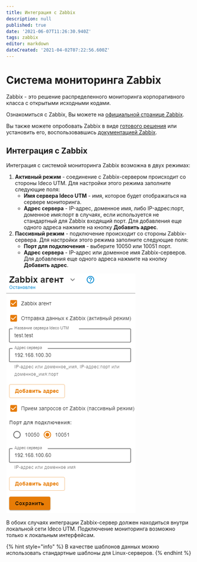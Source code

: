 ```yaml
---
title: Интеграция с Zabbix
description: null
published: true
date: '2021-06-07T11:26:30.940Z'
tags: zabbix
editor: markdown
dateCreated: '2021-04-02T07:22:56.600Z'
---
```


# Система мониторинга Zabbix

Zabbix - это решение распределенного мониторинга корпоративного класса с открытыми исходными кодами.

Ознакомиться с Zabbix, Вы можете на [официальной странице Zabbix](https://www.zabbix.com/ru/).

Вы также можете опробовать Zabbix в виде [готового решения](https://www.zabbix.com/documentation/6.2/en/manual/appliance) или установить его, воспользовавшись [документацией Zabbix](https://www.zabbix.com/documentation/current/en/manual).

## Интеграция с Zabbix

Интеграция с системой мониторинга Zabbix возможна в двух режимах:

1. **Активный режим** - соединение с Zabbix-сервером происходит со стороны Ideco UTM. Для настройки этого режима заполните следующие поля:
   * **Имя сервера Ideco UTM** - имя, которое будет отображаться на сервере мониторинга.
   * **Адрес сервера** - IP-адрес, доменное имя, либо IP-адрес:порт, доменное имя:порт в случаях, если используется не стандартный для Zabbix входящий порт. Для добавления еще одного адреса нажмите на кнопку **Добавить адрес**.
2. **Пассивный режим** - подключение происходит со стороны Zabbix-сервера. Для настройки этого режима заполните следующие поля:
   * **Порт для подключения** - выберите 10050 или 10051 порт.
   * **Адрес сервера** - IP-адрес или доменное имя Zabbix-серверов. Для добавления еще одного адреса нажмите на кнопку **Добавить адрес**.

![](../../.gitbook/assets/zabbix-set.png)

В обоих случаях интеграции Zabbix-сервер должен находиться внутри локальной сети Ideco UTM. Подключение мониторинга возможно только к локальным интерфейсам.

{% hint style="info" %}
В качестве шаблонов данных можно использовать стандартные шаблоны для Linux-серверов.
{% endhint %}
